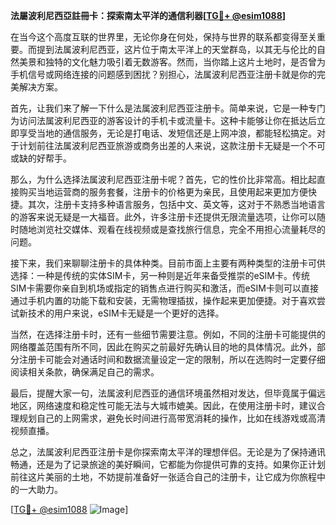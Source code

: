 **法屬波利尼西亞註冊卡：探索南太平洋的通信利器[[TG💪+ @esim1088](https://t.me/s/esim1088)]**

在当今这个高度互联的世界里，无论你身在何处，保持与世界的联系都变得至关重要。而提到法属波利尼西亚，这片位于南太平洋上的天堂群岛，以其无与伦比的自然美景和独特的文化魅力吸引着无数游客。然而，当你踏上这片土地时，是否曾为手机信号或网络连接的问题感到困扰？别担心，法属波利尼西亚注册卡就是你的完美解决方案。

首先，让我们来了解一下什么是法属波利尼西亚注册卡。简单来说，它是一种专门为访问法属波利尼西亚的游客设计的手机卡或流量卡。这种卡能够让你在抵达后立即享受当地的通信服务，无论是打电话、发短信还是上网冲浪，都能轻松搞定。对于计划前往法属波利尼西亚旅游或商务出差的人来说，这款注册卡无疑是一个不可或缺的好帮手。

那么，为什么选择法属波利尼西亚注册卡呢？首先，它的性价比非常高。相比起直接购买当地运营商的服务套餐，注册卡的价格更为亲民，且使用起来更加方便快捷。其次，注册卡支持多种语言服务，包括中文、英文等，这对于不熟悉当地语言的游客来说无疑是一大福音。此外，许多注册卡还提供无限流量选项，让你可以随时随地浏览社交媒体、观看在线视频或是查找旅行信息，完全不用担心流量耗尽的问题。

接下来，我们来聊聊注册卡的具体种类。目前市面上主要有两种类型的注册卡可供选择：一种是传统的实体SIM卡，另一种则是近年来备受推崇的eSIM卡。传统SIM卡需要你亲自到机场或指定的销售点进行购买和激活，而eSIM卡则可以直接通过手机内置的功能下载和安装，无需物理插拔，操作起来更加便捷。对于喜欢尝试新技术的用户来说，eSIM卡无疑是一个更好的选择。

当然，在选择注册卡时，还有一些细节需要注意。例如，不同的注册卡可能提供的网络覆盖范围有所不同，因此在购买之前最好先确认目的地的具体情况。此外，部分注册卡可能会对通话时间和数据流量设定一定的限制，所以在选购时一定要仔细阅读相关条款，确保满足自己的需求。

最后，提醒大家一句，法属波利尼西亚的通信环境虽然相对发达，但毕竟属于偏远地区，网络速度和稳定性可能无法与大城市媲美。因此，在使用注册卡时，建议合理规划自己的上网需求，避免长时间进行高带宽消耗的操作，比如在线游戏或高清视频直播。

总之，法属波利尼西亚注册卡是你探索南太平洋的理想伴侣。无论是为了保持通讯畅通，还是为了记录旅途的美好瞬间，它都能为你提供可靠的支持。如果你正计划前往这片美丽的土地，不妨提前准备好一张适合自己的注册卡，让它成为你旅程中的一大助力。

[[TG💪+ @esim1088](https://t.me/s/esim1088) ![Image](https://i.postimg.cc/4NQfJmqS/Snipaste-2025-05-13-00-14-12.png)]